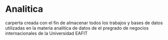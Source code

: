 # Analitica
carperta creada con el fin de almacenar todos los trabajos y bases de datos utilizadas en la materia analitica de datos de el pregrado de negocios internacionales de la Universidad EAFIT
